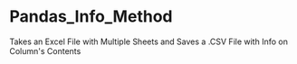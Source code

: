 # Pandas_Info_Method
Takes an Excel File with Multiple Sheets and Saves a  .CSV File with Info on Column's Contents
